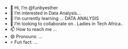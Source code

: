 - 👋 Hi, I’m @funbyesther
- 👀 I’m interested in Data Analysis...
- 🌱 I’m currently learning ... DATA ANALYSIS 
- 💞️ I’m looking to collaborate on . Ladies in Tech Africa..
- 📫 How to reach me ...
- 😄 Pronouns: ...
- ⚡ Fun fact: ...

<!---
funbyesther/funbyesther is a ✨ special ✨ repository because its `README.md` (this file) appears on your GitHub profile.
You can click the Preview link to take a look at your changes.
--->
